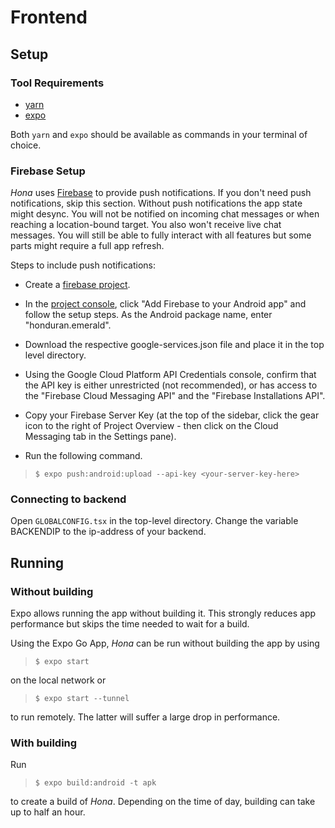 # Frontend

## Setup
### Tool Requirements

- [yarn](https://yarnpkg.com/)
- [expo](https://docs.expo.io/get-started/installation/)

Both `yarn` and `expo` should be available as commands in your terminal of choice.

### Firebase Setup

*Hona* uses [Firebase](https://firebase.google.com/) to provide push notifications. If you don't need push notifications, skip this section. Without push notifications the app state might desync. You will not be notified on incoming chat messages or when reaching a location-bound target. You also won't receive live chat messages. You will still be able to fully interact with all features but some parts might require a full app refresh.

Steps to include push notifications:
- Create a [firebase project](https://console.firebase.google.com/u/0/).
- In the [project console](https://console.firebase.google.com/u/0/), click "Add Firebase to your Android app" and follow the setup steps. As the Android package name, enter "honduran.emerald".
- Download the respective google-services.json file and place it in the top level directory.
- Using the Google Cloud Platform API Credentials console, confirm that the API key is either unrestricted (not recommended), or has access to the "Firebase Cloud Messaging API" and the "Firebase Installations API".

- Copy your Firebase Server Key (at the top of the sidebar, click the gear icon to the right of Project Overview - then click on the Cloud Messaging tab in the Settings pane).
- Run the following command.
> `$ expo push:android:upload --api-key <your-server-key-here>`

### Connecting to backend

Open `GLOBALCONFIG.tsx` in the top-level directory. Change the variable BACKENDIP to the ip-address of your backend.

## Running

### Without building

Expo allows running the app without building it. This strongly reduces app performance but skips the time needed to wait for a build.

Using the Expo Go App, *Hona* can be run without building the app by using 

> `$ expo start`

on the local network or

> `$ expo start --tunnel`

to run remotely. The latter will suffer a large drop in performance.

### With building

Run

> `$ expo build:android -t apk`

to create a build of *Hona*. Depending on the time of day, building can take up to half an hour.